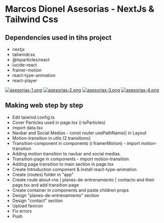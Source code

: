 # Marcos Dionel Asesorias - NextJs & Tailwind Css

## Dependencies used in tihs project
- nextjs
- tailwindcss
- @tsparticles/react
- lucide-react
- framer-motion
- react-type-animation
- react-player

[![asesorias-1.png](https://i.postimg.cc/SxXYG7sW/asesorias-1.png)](https://postimg.cc/VJ8NftX6)
[![asesorias-2.png](https://i.postimg.cc/R0K3kSwh/asesorias-2.png)](https://postimg.cc/jWqdNrgY)
[![asesorias-3.png](https://i.postimg.cc/65bGR19W/asesorias-3.png)](https://postimg.cc/SJ8sbd23)
[![asesorias-4.png](https://i.postimg.cc/D0B4xxLc/asesorias-4.png)](https://postimg.cc/FkkKRgPf)

## Making web step by step

- Edit taiwind.config.ts
- Cover Particles used in page.tsx (i tsParticles)
- import data.tsx
- Navbar and Social Medias - const router usePathName() in Layout
- Motion-transition in utils (2 transitions)
- Transition-component in components (i framerMotion) - import motion-transition
- Adding motion transition to navbar and social medias.
- Transition-page in components - import motion-transition
- Adding page transition to main section in page.tsx
- Create Introduction component & install react-type-animation
- Create (routes) folder in "app"
- Create route about-me | planes-de-entrenamiento | contacto and their page.tsx and add transition page
- Create container in components and paste children props
- Design "planes-de-entrenamiento" section
- Design "contact" section
- Upload favicon
- Fix errors 
- Push

